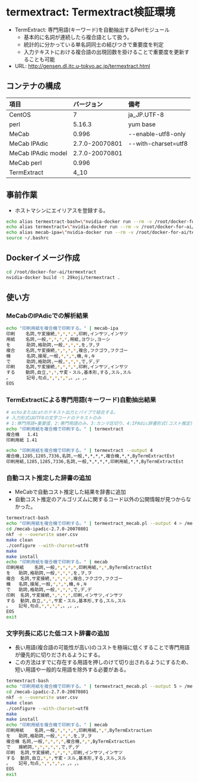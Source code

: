 # termextract: Termextract検証環境
* TermExtract: 専門用語(キーワード)を自動抽出するPerlモジュール
  * 基本的に名詞が連続したら複合語として扱う。
  * 統計的に分かっている単名詞同士の結びつきで重要度を判定
  * 入力テキストにおける複合語の出現回数を掛けることで重要度を更新することも可能
* URL: <http://gensen.dl.itc.u-tokyo.ac.jp/termextract.html>

## コンテナの構成
| 項目        | バージョン | 備考 |
|:-----------|:------------|:------------|
| CentOS     | 7 | ja_JP.UTF-8|
| perl | 5.16.3 | yum base |
| MeCab     | 0.996 | --enable-utf8-only|
| MeCab IPAdic | 2.7.0-20070801 |--with-charset=utf8|
| MeCab IPAdic model | 2.7.0-20070801 ||
| MeCab perl | 0.996 ||
| TermExtract | 4_10 ||

## 事前作業
*  ホストマシンにエイリアスを登録する。
``` bash
echo alias termextract-bash=\"nvidia-docker run --rm -v /root/docker-for-ai/termextract/data:/var/lib/termextract -a stdin -a stdout -a stderr -it 29koji/termextract /bin/bash\" >> ~/.bashrc
echo alias termextract=\"nvidia-docker run --rm -v /root/docker-for-ai/termextract/data:/var/lib/termextract -a stdin -a stdout -a stderr -i 29koji/termextract termextract_mecab.pl\" >> ~/.bashrc
echo alias mecab-ipa=\"nvidia-docker run --rm -v /root/docker-for-ai/termextract/data:/var/lib/termextract -a stdin -a stdout -a stderr -i 29koji/termextract mecab\" >> ~/.bashrc
source ~/.bashrc
```

## Dockerイメージ作成
``` bash
cd /root/docker-for-ai/termextract
nvidia-docker build -t 29koji/termextract .
```

## 使い方

### MeCabのIPAdicでの解析結果
``` bash
echo "印刷用紙を複合機で印刷する。" | mecab-ipa
印刷    名詞,サ変接続,*,*,*,*,印刷,インサツ,インサツ
用紙    名詞,一般,*,*,*,*,用紙,ヨウシ,ヨーシ
を      助詞,格助詞,一般,*,*,*,を,ヲ,ヲ
複合    名詞,サ変接続,*,*,*,*,複合,フクゴウ,フクゴー
機      名詞,接尾,一般,*,*,*,機,キ,キ
で      助詞,格助詞,一般,*,*,*,で,デ,デ
印刷    名詞,サ変接続,*,*,*,*,印刷,インサツ,インサツ
する    動詞,自立,*,*,サ変・スル,基本形,する,スル,スル
。      記号,句点,*,*,*,*,。,。,。
EOS
```

### TermExtractによる専門用語(キーワード)自動抽出結果
``` bash
# echoまたはcatのテキスト出力とパイプで結合する。
# 入力形式はUTF8の文字コードのテキストのみ
# 1:専門用語+重要度、2:専門用語のみ、3:カンマ区切り、4:IPAdic辞書形式(コスト推定)、5:IPAdic辞書形式(文字列長)
echo "印刷用紙を複合機で印刷する。" | termextract
複合機   1.41
印刷用紙 1.41

echo "印刷用紙を複合機で印刷する。" | termextract --output 4
複合機,1285,1285,7336,名詞,一般,*,*,*,*,複合機,*,*,ByTermExtractEst
印刷用紙,1285,1285,7336,名詞,一般,*,*,*,*,印刷用紙,*,*,ByTermExtractEst
```

### 自動コスト推定した辞書の追加
* MeCabで自動コスト推定した結果を辞書に追加
* 自動コスト推定のアルゴリズムに関するコード以外の公開情報が見つからなかった。

``` bash
termextract-bash
echo "印刷用紙を複合機で印刷する。" | termextract_mecab.pl --output 4 > /mecab-ipadic-2.7.0-20070801/user.csv
cd /mecab-ipadic-2.7.0-20070801
nkf -e --overwrite user.csv
make clean
./configure --with-charset=utf8
make
make install
echo "印刷用紙を複合機で印刷する。" | mecab
印刷用紙	名詞,一般,*,*,*,*,印刷用紙,*,*,ByTermExtractEst
を	助詞,格助詞,一般,*,*,*,を,ヲ,ヲ
複合	名詞,サ変接続,*,*,*,*,複合,フクゴウ,フクゴー
機	名詞,接尾,一般,*,*,*,機,キ,キ
で	助詞,格助詞,一般,*,*,*,で,デ,デ
印刷	名詞,サ変接続,*,*,*,*,印刷,インサツ,インサツ
する	動詞,自立,*,*,サ変・スル,基本形,する,スル,スル
。	記号,句点,*,*,*,*,。,。,。
EOS
exit
```

### 文字列長に応じた低コスト辞書の追加
* 長い用語(複合語の可能性が高い)のコストを極端に低くすることで専門用語が優先的に切りだされるようにする。
* この方法はすでに存在する用語を押しのけて切り出されるようにするため、短い用語や一般的な用語を除外する必要がある。

``` bash
termextract-bash
echo "印刷用紙を複合機で印刷する。" | termextract_mecab.pl --output 5 > /mecab-ipadic-2.7.0-20070801/user.csv
cd /mecab-ipadic-2.7.0-20070801
nkf -e --overwrite user.csv
make clean
./configure --with-charset=utf8
make
make install
echo "印刷用紙を複合機で印刷する。" | mecab
印刷用紙	名詞,一般,*,*,*,*,印刷用紙,*,*,ByTermExtractLen
を	助詞,格助詞,一般,*,*,*,を,ヲ,ヲ
複合機	名詞,一般,*,*,*,*,複合機,*,*,ByTermExtractLen
で	接続詞,*,*,*,*,*,で,デ,デ
印刷	名詞,サ変接続,*,*,*,*,印刷,インサツ,インサツ
する	動詞,自立,*,*,サ変・スル,基本形,する,スル,スル
。	記号,句点,*,*,*,*,。,。,。
EOS
exit
```
